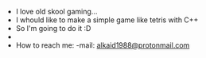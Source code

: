 - I love old skool gaming...
- I whould like to make a simple game like tetris with C++
- So I'm going to do it :D
- 
- How to reach me: -mail: alkaid1988@protonmail.com

<!---
alkaid88/alkaid88 is a ✨ special ✨ repository because its `README.md` (this file) appears on your GitHub profile.
You can click the Preview link to take a look at your changes.
--->
